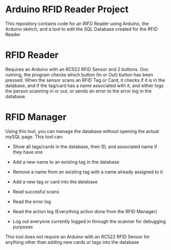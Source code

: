 # Arduino RFID Reader Project
This repository contains code for an RIFD Reader using Arduino, the Arduino sketch, and a tool to edit the SQL Database created for the RFID Reader

# RFID Reader
Requires an Arduino with an RC522 RFID Sensor and 2 buttons.
Onc running, the program checks which button (In or Out) button has been pressed.
When the sensor scans an RFID Tag or Card, it checks if it is in the database, and if the tag/card has a name associated with it,  and either logs the person scanning in or out, or sends an error to the error log in the database.

# RFID Manager
Using this tool, you can manage the database without opening the actual mySQL page.
This tool can: 
- Show all tags/cards in the database, their ID, and associated name if they have one

- Add a new name to an existing tag in the database

- Remove a name from an existing tag with a name already assigned to it

- Add a new tag or card into the database

- Read succesful scans

- Read the error log

- Read the action log (Everything action done from the RFID Manager)

- Log out everyone currently logged in through the scanner for debugging purposes


This tool does not require an Arduino with an RC522 RFID Sensor for anything other than adding new cards or tags into the database
